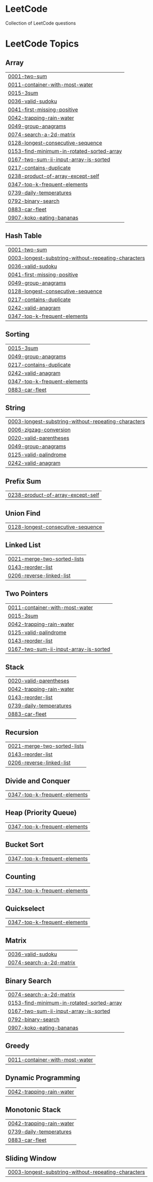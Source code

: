 # LeetCode
Collection of LeetCode questions 

<!---LeetCode Topics Start-->
# LeetCode Topics
## Array
|  |
| ------- |
| [0001-two-sum](https://github.com/gkamboj/LeetCode/tree/master/0001-two-sum) |
| [0011-container-with-most-water](https://github.com/gkamboj/LeetCode/tree/master/0011-container-with-most-water) |
| [0015-3sum](https://github.com/gkamboj/LeetCode/tree/master/0015-3sum) |
| [0036-valid-sudoku](https://github.com/gkamboj/LeetCode/tree/master/0036-valid-sudoku) |
| [0041-first-missing-positive](https://github.com/gkamboj/LeetCode/tree/master/0041-first-missing-positive) |
| [0042-trapping-rain-water](https://github.com/gkamboj/LeetCode/tree/master/0042-trapping-rain-water) |
| [0049-group-anagrams](https://github.com/gkamboj/LeetCode/tree/master/0049-group-anagrams) |
| [0074-search-a-2d-matrix](https://github.com/gkamboj/LeetCode/tree/master/0074-search-a-2d-matrix) |
| [0128-longest-consecutive-sequence](https://github.com/gkamboj/LeetCode/tree/master/0128-longest-consecutive-sequence) |
| [0153-find-minimum-in-rotated-sorted-array](https://github.com/gkamboj/LeetCode/tree/master/0153-find-minimum-in-rotated-sorted-array) |
| [0167-two-sum-ii-input-array-is-sorted](https://github.com/gkamboj/LeetCode/tree/master/0167-two-sum-ii-input-array-is-sorted) |
| [0217-contains-duplicate](https://github.com/gkamboj/LeetCode/tree/master/0217-contains-duplicate) |
| [0238-product-of-array-except-self](https://github.com/gkamboj/LeetCode/tree/master/0238-product-of-array-except-self) |
| [0347-top-k-frequent-elements](https://github.com/gkamboj/LeetCode/tree/master/0347-top-k-frequent-elements) |
| [0739-daily-temperatures](https://github.com/gkamboj/LeetCode/tree/master/0739-daily-temperatures) |
| [0792-binary-search](https://github.com/gkamboj/LeetCode/tree/master/0792-binary-search) |
| [0883-car-fleet](https://github.com/gkamboj/LeetCode/tree/master/0883-car-fleet) |
| [0907-koko-eating-bananas](https://github.com/gkamboj/LeetCode/tree/master/0907-koko-eating-bananas) |
## Hash Table
|  |
| ------- |
| [0001-two-sum](https://github.com/gkamboj/LeetCode/tree/master/0001-two-sum) |
| [0003-longest-substring-without-repeating-characters](https://github.com/gkamboj/LeetCode/tree/master/0003-longest-substring-without-repeating-characters) |
| [0036-valid-sudoku](https://github.com/gkamboj/LeetCode/tree/master/0036-valid-sudoku) |
| [0041-first-missing-positive](https://github.com/gkamboj/LeetCode/tree/master/0041-first-missing-positive) |
| [0049-group-anagrams](https://github.com/gkamboj/LeetCode/tree/master/0049-group-anagrams) |
| [0128-longest-consecutive-sequence](https://github.com/gkamboj/LeetCode/tree/master/0128-longest-consecutive-sequence) |
| [0217-contains-duplicate](https://github.com/gkamboj/LeetCode/tree/master/0217-contains-duplicate) |
| [0242-valid-anagram](https://github.com/gkamboj/LeetCode/tree/master/0242-valid-anagram) |
| [0347-top-k-frequent-elements](https://github.com/gkamboj/LeetCode/tree/master/0347-top-k-frequent-elements) |
## Sorting
|  |
| ------- |
| [0015-3sum](https://github.com/gkamboj/LeetCode/tree/master/0015-3sum) |
| [0049-group-anagrams](https://github.com/gkamboj/LeetCode/tree/master/0049-group-anagrams) |
| [0217-contains-duplicate](https://github.com/gkamboj/LeetCode/tree/master/0217-contains-duplicate) |
| [0242-valid-anagram](https://github.com/gkamboj/LeetCode/tree/master/0242-valid-anagram) |
| [0347-top-k-frequent-elements](https://github.com/gkamboj/LeetCode/tree/master/0347-top-k-frequent-elements) |
| [0883-car-fleet](https://github.com/gkamboj/LeetCode/tree/master/0883-car-fleet) |
## String
|  |
| ------- |
| [0003-longest-substring-without-repeating-characters](https://github.com/gkamboj/LeetCode/tree/master/0003-longest-substring-without-repeating-characters) |
| [0006-zigzag-conversion](https://github.com/gkamboj/LeetCode/tree/master/0006-zigzag-conversion) |
| [0020-valid-parentheses](https://github.com/gkamboj/LeetCode/tree/master/0020-valid-parentheses) |
| [0049-group-anagrams](https://github.com/gkamboj/LeetCode/tree/master/0049-group-anagrams) |
| [0125-valid-palindrome](https://github.com/gkamboj/LeetCode/tree/master/0125-valid-palindrome) |
| [0242-valid-anagram](https://github.com/gkamboj/LeetCode/tree/master/0242-valid-anagram) |
## Prefix Sum
|  |
| ------- |
| [0238-product-of-array-except-self](https://github.com/gkamboj/LeetCode/tree/master/0238-product-of-array-except-self) |
## Union Find
|  |
| ------- |
| [0128-longest-consecutive-sequence](https://github.com/gkamboj/LeetCode/tree/master/0128-longest-consecutive-sequence) |
## Linked List
|  |
| ------- |
| [0021-merge-two-sorted-lists](https://github.com/gkamboj/LeetCode/tree/master/0021-merge-two-sorted-lists) |
| [0143-reorder-list](https://github.com/gkamboj/LeetCode/tree/master/0143-reorder-list) |
| [0206-reverse-linked-list](https://github.com/gkamboj/LeetCode/tree/master/0206-reverse-linked-list) |
## Two Pointers
|  |
| ------- |
| [0011-container-with-most-water](https://github.com/gkamboj/LeetCode/tree/master/0011-container-with-most-water) |
| [0015-3sum](https://github.com/gkamboj/LeetCode/tree/master/0015-3sum) |
| [0042-trapping-rain-water](https://github.com/gkamboj/LeetCode/tree/master/0042-trapping-rain-water) |
| [0125-valid-palindrome](https://github.com/gkamboj/LeetCode/tree/master/0125-valid-palindrome) |
| [0143-reorder-list](https://github.com/gkamboj/LeetCode/tree/master/0143-reorder-list) |
| [0167-two-sum-ii-input-array-is-sorted](https://github.com/gkamboj/LeetCode/tree/master/0167-two-sum-ii-input-array-is-sorted) |
## Stack
|  |
| ------- |
| [0020-valid-parentheses](https://github.com/gkamboj/LeetCode/tree/master/0020-valid-parentheses) |
| [0042-trapping-rain-water](https://github.com/gkamboj/LeetCode/tree/master/0042-trapping-rain-water) |
| [0143-reorder-list](https://github.com/gkamboj/LeetCode/tree/master/0143-reorder-list) |
| [0739-daily-temperatures](https://github.com/gkamboj/LeetCode/tree/master/0739-daily-temperatures) |
| [0883-car-fleet](https://github.com/gkamboj/LeetCode/tree/master/0883-car-fleet) |
## Recursion
|  |
| ------- |
| [0021-merge-two-sorted-lists](https://github.com/gkamboj/LeetCode/tree/master/0021-merge-two-sorted-lists) |
| [0143-reorder-list](https://github.com/gkamboj/LeetCode/tree/master/0143-reorder-list) |
| [0206-reverse-linked-list](https://github.com/gkamboj/LeetCode/tree/master/0206-reverse-linked-list) |
## Divide and Conquer
|  |
| ------- |
| [0347-top-k-frequent-elements](https://github.com/gkamboj/LeetCode/tree/master/0347-top-k-frequent-elements) |
## Heap (Priority Queue)
|  |
| ------- |
| [0347-top-k-frequent-elements](https://github.com/gkamboj/LeetCode/tree/master/0347-top-k-frequent-elements) |
## Bucket Sort
|  |
| ------- |
| [0347-top-k-frequent-elements](https://github.com/gkamboj/LeetCode/tree/master/0347-top-k-frequent-elements) |
## Counting
|  |
| ------- |
| [0347-top-k-frequent-elements](https://github.com/gkamboj/LeetCode/tree/master/0347-top-k-frequent-elements) |
## Quickselect
|  |
| ------- |
| [0347-top-k-frequent-elements](https://github.com/gkamboj/LeetCode/tree/master/0347-top-k-frequent-elements) |
## Matrix
|  |
| ------- |
| [0036-valid-sudoku](https://github.com/gkamboj/LeetCode/tree/master/0036-valid-sudoku) |
| [0074-search-a-2d-matrix](https://github.com/gkamboj/LeetCode/tree/master/0074-search-a-2d-matrix) |
## Binary Search
|  |
| ------- |
| [0074-search-a-2d-matrix](https://github.com/gkamboj/LeetCode/tree/master/0074-search-a-2d-matrix) |
| [0153-find-minimum-in-rotated-sorted-array](https://github.com/gkamboj/LeetCode/tree/master/0153-find-minimum-in-rotated-sorted-array) |
| [0167-two-sum-ii-input-array-is-sorted](https://github.com/gkamboj/LeetCode/tree/master/0167-two-sum-ii-input-array-is-sorted) |
| [0792-binary-search](https://github.com/gkamboj/LeetCode/tree/master/0792-binary-search) |
| [0907-koko-eating-bananas](https://github.com/gkamboj/LeetCode/tree/master/0907-koko-eating-bananas) |
## Greedy
|  |
| ------- |
| [0011-container-with-most-water](https://github.com/gkamboj/LeetCode/tree/master/0011-container-with-most-water) |
## Dynamic Programming
|  |
| ------- |
| [0042-trapping-rain-water](https://github.com/gkamboj/LeetCode/tree/master/0042-trapping-rain-water) |
## Monotonic Stack
|  |
| ------- |
| [0042-trapping-rain-water](https://github.com/gkamboj/LeetCode/tree/master/0042-trapping-rain-water) |
| [0739-daily-temperatures](https://github.com/gkamboj/LeetCode/tree/master/0739-daily-temperatures) |
| [0883-car-fleet](https://github.com/gkamboj/LeetCode/tree/master/0883-car-fleet) |
## Sliding Window
|  |
| ------- |
| [0003-longest-substring-without-repeating-characters](https://github.com/gkamboj/LeetCode/tree/master/0003-longest-substring-without-repeating-characters) |
<!---LeetCode Topics End-->